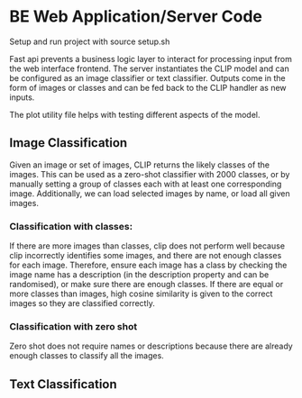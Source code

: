 # BE Web Application/Server Code

Setup and run project with source setup.sh

Fast api prevents a business logic layer to interact for processing input from the web interface frontend. The server instantiates the CLIP model and can be configured as an image classifier or text classifier. Outputs come in the form of images or classes and can be fed back to the CLIP handler as new inputs.

The plot utility file helps with testing different aspects of the model.

## Image Classification

Given an image or set of images, CLIP returns the likely classes of the images. This can be used as a zero-shot classifier with 2000 classes, or by manually setting a group of classes each with at least one corresponding image. Additionally, we can load selected images by name, or load all given images.

### Classification with classes:

If there are more images than classes, clip does not perform well because clip incorrectly identifies some images, and there are not enough classes for each image. Therefore, ensure each image has a class by checking the image name has a description (in the description property and can be randomised), or make sure there are enough classes. If there are equal or more classes than images, high cosine similarity is given to the correct images so they are classified correctly.

### Classification with zero shot

Zero shot does not require names or descriptions because there are already enough classes to classify all the images.

## Text Classification
